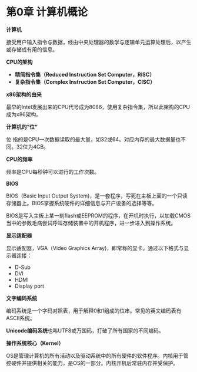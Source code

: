 # 第0章 计算机概论

**计算机**

接受用户输入指令与数据，经由中央处理器的数学与逻辑单元运算处理后，以产生或存储成有用的信息。



**CPU的架构**

- **精简指令集（Reduced Instruction Set Computer，RISC）**
- **复杂指令集（Complex Instruction Set Computer，CISC）**



**x86架构的由来**

最早的Intel发展出来的CPU代号成为8086，使用复杂指令集，所以此架构的CPU成为x86架构。



**计算机的”位“**

位 指的是CPU一次数据读取的最大量，如32或64。对应内存的最大数据量也不同。32位为4GB。



**CPU的频率**

频率是CPU每秒钟可以进行的工作次数。



**BIOS**

BIOS（Basic Input Output System)，是一套程序，写死在主板上面的一个只读存储器上。BIOS掌握系统硬件的详细信息与开户设备的选择等等。

BIOS是写入主板上某一刻flash或EEPROM的程序，在开机时执行，以加载CMOS当中的参数毛病尝试呼叫存储装置中的开机程序，进一步进入到操作系统。



**显示适配器**

显示适配器，VGA（Video Graphics Array)，即常称的显卡。通过以下格式与显示器连接：

- D-Sub
- DVI
- HDMI
- Display port



**文字编码系统**

编码系统是一个字码对照表，用于解释0和1组成的位串。常见的英文编码表有ASCII系统。

**Unicode编码系统**也叫UTF8或万国码，打破了所有国家的不同编码。



**操作系统核心（Kernel）**

OS是管理计算机的所有活动以及驱动系统中的所有硬件的软件程序。内核用于管控硬件并提供相关的能力，是OS的一部分。内核开机后常驻内存并受保护。